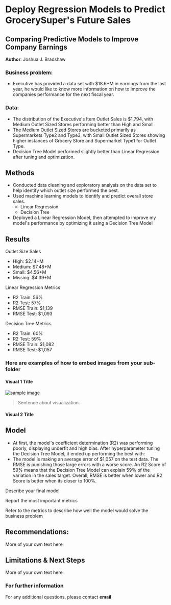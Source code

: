 # Deploy Regression Models to Predict GrocerySuper's Future Sales
## Comparing Predictive Models to Improve Company Earnings

**Author**: Joshua J. Bradshaw 

### Business problem:

* Executive has provided a data set with $18.6+M in earnings from the last year, he would like to know more information on how to improve the companies performance for the next fiscal year.


### Data:
* The distribution of the Executive's Item Outlet Sales is $1,794, with Medium Outlet Sized Stores performing better than High and Small.
* The Medium Outlet Sized Stores are bucketed primarily as Supermarkets Type2 and Type3, with Small Outlet Sized Stores showing higher instances of Grocery Store and Supermarket Type1 for Outlet Type.
* Decision Tree Model performed slightly better than Linear Regression after tuning and optimization.

## Methods
* Conducted data cleaning and exploratory analysis on the data set to help identify which outlet size performed the best.
* Used machine learning models to identify and predict overall store sales.
  * Linear Regression
  * Decision Tree
* Deployed a Linear Regression Model, then attempted to improve my model's performance by optimizing it using a Decision Tree Model


## Results
Outlet Size Sales
* High: $2.14+M
* Medium: $7.48+M
* Small: $4.56+M
* Missing: $4.39+M

Linear Regression Metrics
  * R2 Train: 56%
  * R2 Test: 57%
  * RMSE Train: $1,139
  * RMSE Test: $1,093

Decision Tree Metrics
  * R2 Train: 60%
  * R2 Test: 59%
  * RMSE Train: $1,082
  * RMSE Test: $1,057

### Here are examples of how to embed images from your sub-folder

#### Visual 1 Title
![sample image](project1_sample_image.png)

> Sentence about visualization.

#### Visual 2 Title

## Model
* At first, the model's coefficient determination (R2) was performing poorly, displaying underfit and high bias. After hyperparameter tuning the Decision Tree Model, it ended up performing the best with:
* The model is making an average error of $1,057 on the test data. The RMSE is punishing those large errors with a worse score. An R2 Score of 59% means that the Decision Tree Model can explain 59% of the variation in the sales target. Overall, RMSE is better when lower and R2 Score is better when its closer to 100%.

Describe your final model

Report the most important metrics

Refer to the metrics to describe how well the model would solve the business problem

## Recommendations:

More of your own text here


## Limitations & Next Steps

More of your own text here


### For further information


For any additional questions, please contact **email**
